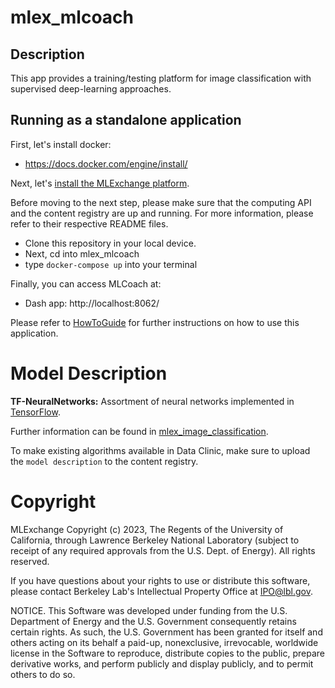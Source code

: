 # mlex_mlcoach
## Description
This app provides a training/testing platform for image classification with supervised deep-learning approaches.

## Running as a standalone application
First, let's install docker:

* https://docs.docker.com/engine/install/

Next, let's [install the MLExchange platform](https://github.com/mlexchange/mlex).

Before moving to the next step, please make sure that the computing API and the content 
registry are up and running. For more information, please refer to their respective 
README files.

* Clone this repository in your local device.
* Next, cd into mlex_mlcoach
* type `docker-compose up` into your terminal

Finally, you can access MLCoach at:
* Dash app: http://localhost:8062/

Please refer to [HowToGuide](/docs/tasks.md) for further instructions on how
to use this application.

# Model Description
**TF-NeuralNetworks:** Assortment of neural networks implemented in [TensorFlow](https://www.tensorflow.org).

Further information can be found in [mlex_image_classification](https://github.com/mlexchange/mlex_image_classification).

To make existing algorithms available in Data Clinic, make sure to upload the `model description` to the content registry.

# Copyright
MLExchange Copyright (c) 2023, The Regents of the University of California, through Lawrence Berkeley National Laboratory (subject to receipt of any required approvals from the U.S. Dept. of Energy). All rights reserved.

If you have questions about your rights to use or distribute this software, please contact Berkeley Lab's Intellectual Property Office at IPO@lbl.gov.

NOTICE.  This Software was developed under funding from the U.S. Department of Energy and the U.S. Government consequently retains certain rights.  As such, the U.S. Government has been granted for itself and others acting on its behalf a paid-up, nonexclusive, irrevocable, worldwide license in the Software to reproduce, distribute copies to the public, prepare derivative works, and perform publicly and display publicly, and to permit others to do so.
